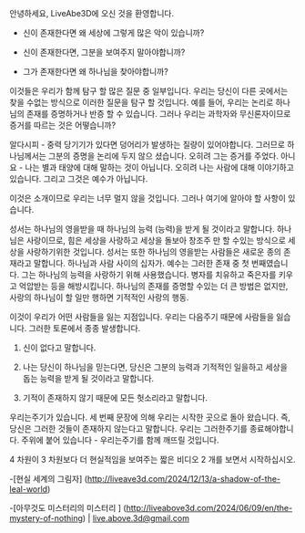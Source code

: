 안녕하세요, LiveAbe3D에 오신 것을 환영합니다.

- 신이 존재한다면 왜 세상에 그렇게 많은 악이 있습니까?

- 신이 존재한다면, 그분을 보여주지 말아야합니까?

- 그가 존재한다면 왜 하나님을 찾아야합니까?

이것들은 우리가 함께 탐구 할 많은 질문 중 일부입니다. 우리는 당신이 다른 곳에서는 찾을 수없는 방식으로 이러한 질문을 탐구 할 것입니다. 예를 들어, 우리는 논리로 하나님의 존재를 증명하거나 반증 할 수 있습니다. 그러나 우리는 과학자와 무신론자이므로 증거를 따르는 것은 어떻습니까?

알다시피 - 중력 당기기가 있다면 덩어리가 발생하는 질량이 있어야합니다. 그러므로 하나님께서는 그분의 증명을 논리에 두지 않으 셨습니다. 오히려 그는 증거를 주었다. 아니요 - 나는 별과 태양에 대해 말하는 것이 아닙니다. 오히려 나는 사람에 대해 이야기하고 있습니다. 그리고 그것은 예수가 아닙니다.

이것은 소개이므로 우리는 너무 멀지 않을 것입니다. 그러나 여기에 알아야 할 사항이 있습니다.

성서는 하나님의 영을받을 때 하나님의 능력 (능력)을 받게 될 것이라고 말합니다. 하나님은 사랑이므로, 힘은 세상을 사랑하고 세상을 돌보아 창조주 만 할 수있는 방식으로 세상을 사랑하기위한 것입니다. 성서는 또한 하나님의 영을받는 사람들은 새로운 종의 존재라고 말합니다. 하나님과 사람 사이의 십자가. 예수는 그러한 존재 중 첫 번째였습니다. 그는 하나님의 능력을 사랑하기 위해 사용했습니다. 병자를 치유하고 죽은자를 키우고 억압받는 등을 해방시킵니다. 하나님의 존재를 증명할 수있는 더 큰 방법은 없지만, 사랑의 하나님이 할 일만 행하면 기적적인 사랑의 행동.

이것이 우리가 어떤 사람들을 잃는 지점입니다. 우리는 다음주기 때문에 사람들을 잃습니다. 그러한 토론에서 종종 발생합니다.

1. 신이 없다고 말합니다.

2. 나는 당신이 하나님을 믿는다면, 당신은 그분의 능력과 기적적인 일을하고 세상을 돕는 능력을 받게 될 것이라고 말합니다.

3. 기적이 존재하지 않기 때문에 모든 헛소리라고 말합니다.

우리는주기가 있습니다. 세 번째 문장에 의해 우리는 시작한 곳으로 돌아 왔습니다. 즉, 당신은 그러한 것들이 존재하지 않는다고 말합니다. 우리는 그러한주기를 종료해야합니다. 주위에 붙어 있습니다 - 우리는주기를 함께 깨뜨릴 것입니다.

4 차원이 3 차원보다 더 현실적임을 보여주는 짧은 비디오 2 개를 보면서 시작하십시오.

-[현실 세계의 그림자] (http://liveave3d.com/2024/12/13/a-shadow-of-the-leal-world)

-[아무것도 미스터리의 미스터리 ] (http://liveabove3d.com/2024/06/09/en/the-mystery-of-nothing) | live.above.3d@gmail.com




